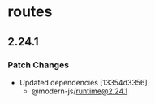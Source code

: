 # routes

## 2.24.1

### Patch Changes

- Updated dependencies [13354d3356]
  - @modern-js/runtime@2.24.1
